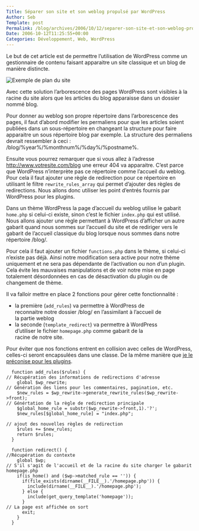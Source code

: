 ```yaml
--- 
Title: Séparer son site et son weblog propulsé par WordPress
Author: Seb
Template: post
Permalink: /blog/archives/2006/10/12/separer-son-site-et-son-weblog-propulse-par-wordpress
Date: 2006-10-12T11:25:55+00:00
Categories: Développement, Web, WordPress
--- 
```


Le but de cet article est de permettre l&rsquo;utilisation de WordPress comme un gestionnaire de contenu faisant apparaitre un site classique et un blog de manière distincte.

![Exemple de plan du site][1]

Avec cette solution l&rsquo;arborescence des pages WordPress sont visibles à la racine du site alors que les articles du blog apparaisse dans un dossier nommé blog.

<!--more-->

Pour donner au weblog son propre répertoire dans l&rsquo;arborescence des pages, il faut d&rsquo;abord modifier les permaliens pour que les articles soient publiées dans un sous-répertoire en changeant la structure pour faire apparaitre un sous répertoire blog par exemple. La structure des permaliens devrait ressembler à ceci : <a>/blog/%year%/%monthnum%/%day%/%postname%</a>.

Ensuite vous pourrez remarquer que si vous allez à l&rsquo;adresse <a>http://www.votresite.com/blog</a> une erreur 404 va apparaitre. C&rsquo;est parce que WordPress n&rsquo;interprète pas ce répertoire comme l&rsquo;accueil du weblog. Pour cela il faut ajouter une règle de redirection pour ce répertoire en utilisant le filtre `rewrite_rules_array` qui permet d&rsquo;ajouter des règles de redirections. Nous allons donc utiliser les point d&rsquo;entrés fournis par WordPress pour les plugins.

Dans un thème WordPress la page d&rsquo;accueil du weblog utilise le gabarit `home.php` si celui-ci existe, sinon c&rsquo;est le fichier `index.php` qui est utilisé. Nous allons ajouter une règle permettant à WordPress d&rsquo;afficher un autre gabarit quand nous sommes sur l&rsquo;accueil du site et de rediriger vers le gabarit de l&rsquo;accueil classique du blog lorsque nous sommes dans notre répertoire <a>/blog/</a>.

Pour cela il faut ajouter un fichier `functions.php` dans le thème, si celui-ci n&rsquo;existe pas déjà. Ainsi notre modification sera active pour notre thème uniquement et ne sera pas dépendante de l&rsquo;activation ou non d&rsquo;un plugin. Cela évite les mauvaises manipulations et de voir notre mise en page totalement désordonnées en cas de désactivation du plugin ou de changement de thème.

Il va falloir mettre en place 2 fonctions pour gérer cette fonctionnalité :

*   la première (`add_rules`) va permettre à WordPress de  
    reconnaitre notre dossier <a>/blog/</a> en l&rsquo;assimilant à l&rsquo;accueil de  
    la partie weblog 
*   la seconde (`template_redirect`) va permettre à WordPress  
    d&rsquo;utiliser le fichier `homepage.php` comme gabarit de la  
    racine de notre site. 

Pour éviter que nos fonctions entrent en collision avec celles de WordPress, celles-ci seront encapsulées dans une classe. De la même manière que [je le préconise pour les plugins][2].

<pre class="php"><code>  function add_rules($rules) {
// Récupération des informations de redirections d'adresse
    global $wp_rewrite;
// Génération des liens pour les commentaires, pagination, etc.
    $new_rules = $wp_rewrite-&gt;generate_rewrite_rules($wp_rewrite-&gt;front);
// Génértation de la règle de redirection principale
    $global_home_rule = substr($wp_rewrite-&gt;front,1).'?';
    $new_rules[$global_home_rule] = "index.php";

// ajout des nouvelles règles de redirection
    $rules += $new_rules;
    return $rules;
  }

  function redirect() {
//Récupération du contexte
    global $wp;
// S'il s'agit de l'accueil et de la racine du site charger le gabarit homepage.php
    if(is_home() and ($wp-&gt;matched_rule == '')) {
      if(file_exists(dirname(__FILE__).'/homepage.php')) {
        include(dirname(__FILE__).'/homepage.php');
      } else {
        include(get_query_template('homepage'));
      }
// La page est affichée on sort
      exit;
    }
  }
</code></pre>

 [1]: http://v05.z720.net/blog/images/sitemap.png
 [2]: http://v05.z720.net/blog/archives/2006/03/28/bien-developper-un-plugin-pour-wordpress "Bien développer un plugin pour WordPress"